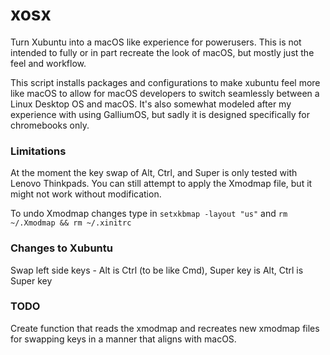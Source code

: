 # xosx

Turn Xubuntu into a macOS like experience for powerusers. This is not intended to fully or in part recreate the look of macOS, but mostly just the feel and workflow.

This script installs packages and configurations to make xubuntu feel more like macOS to allow for macOS developers to switch seamlessly between a Linux Desktop OS and macOS. It's also somewhat modeled after my experience with using GalliumOS, but sadly it is designed specifically for chromebooks only.

### Limitations

At the moment the key swap of Alt, Ctrl, and Super is only tested with Lenovo Thinkpads. You can still attempt to apply the Xmodmap file, but it might not work without modification.

To undo Xmodmap changes type in `setxkbmap -layout "us"` and `rm ~/.Xmodmap && rm ~/.xinitrc`

### Changes to Xubuntu

Swap left side keys - Alt is Ctrl (to be like Cmd), Super key is Alt, Ctrl is Super key

### TODO

Create function that reads the xmodmap and recreates new xmodmap files for swapping keys in a manner that aligns with macOS.


